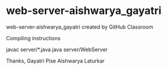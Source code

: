 # web-server-aishwarya_gayatri
web-server-aishwarya_gayatri created by GitHub Classroom


Compiling instructions

javac server/*.java
java server/WebServer



Thanks,
Gayatri Pise
Aishwarya Laturkar
